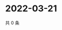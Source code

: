 # 2022-03-21

共 0 条

<!-- BEGIN WEIBO -->
<!-- 最后更新时间 Mon Mar 21 2022 16:16:45 GMT+0800 (China Standard Time) -->

<!-- END WEIBO -->
